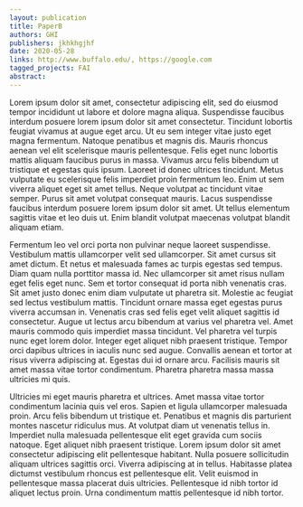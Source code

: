 ```yaml
---
layout: publication
title: PaperB
authors: GHI
publishers: jkhkhgjhf
date: 2020-05-28
links: http://www.buffalo.edu/, https://google.com
tagged_projects: FAI
abstract:
---
```


Lorem ipsum dolor sit amet, consectetur adipiscing elit, sed do eiusmod tempor incididunt ut labore et dolore magna aliqua. Suspendisse faucibus interdum posuere lorem ipsum dolor sit amet consectetur. Tincidunt lobortis feugiat vivamus at augue eget arcu. Ut eu sem integer vitae justo eget magna fermentum. Natoque penatibus et magnis dis. Mauris rhoncus aenean vel elit scelerisque mauris pellentesque. Felis eget nunc lobortis mattis aliquam faucibus purus in massa. Vivamus arcu felis bibendum ut tristique et egestas quis ipsum. Laoreet id donec ultrices tincidunt. Metus vulputate eu scelerisque felis imperdiet proin fermentum leo. Enim ut sem viverra aliquet eget sit amet tellus. Neque volutpat ac tincidunt vitae semper. Purus sit amet volutpat consequat mauris. Lacus suspendisse faucibus interdum posuere lorem ipsum dolor sit amet. Ut tellus elementum sagittis vitae et leo duis ut. Enim blandit volutpat maecenas volutpat blandit aliquam etiam.

Fermentum leo vel orci porta non pulvinar neque laoreet suspendisse. Vestibulum mattis ullamcorper velit sed ullamcorper. Sit amet cursus sit amet dictum. Et netus et malesuada fames ac turpis egestas sed tempus. Diam quam nulla porttitor massa id. Nec ullamcorper sit amet risus nullam eget felis eget nunc. Sem et tortor consequat id porta nibh venenatis cras. Sit amet justo donec enim diam vulputate ut pharetra sit. Molestie ac feugiat sed lectus vestibulum mattis. Tincidunt ornare massa eget egestas purus viverra accumsan in. Venenatis cras sed felis eget velit aliquet sagittis id consectetur. Augue ut lectus arcu bibendum at varius vel pharetra vel. Amet mauris commodo quis imperdiet massa tincidunt. Vel pharetra vel turpis nunc eget lorem dolor. Integer eget aliquet nibh praesent tristique. Tempor orci dapibus ultrices in iaculis nunc sed augue. Convallis aenean et tortor at risus viverra adipiscing at. Egestas dui id ornare arcu. Facilisis mauris sit amet massa vitae tortor condimentum. Pharetra pharetra massa massa ultricies mi quis.

Ultricies mi eget mauris pharetra et ultrices. Amet massa vitae tortor condimentum lacinia quis vel eros. Sapien et ligula ullamcorper malesuada proin. Arcu felis bibendum ut tristique et. Penatibus et magnis dis parturient montes nascetur ridiculus mus. At volutpat diam ut venenatis tellus in. Imperdiet nulla malesuada pellentesque elit eget gravida cum sociis natoque. Eget aliquet nibh praesent tristique. Lorem ipsum dolor sit amet consectetur adipiscing elit pellentesque habitant. Nulla posuere sollicitudin aliquam ultrices sagittis orci. Viverra adipiscing at in tellus. Habitasse platea dictumst vestibulum rhoncus est pellentesque elit. Velit euismod in pellentesque massa placerat duis ultricies. Pellentesque id nibh tortor id aliquet lectus proin. Urna condimentum mattis pellentesque id nibh tortor.